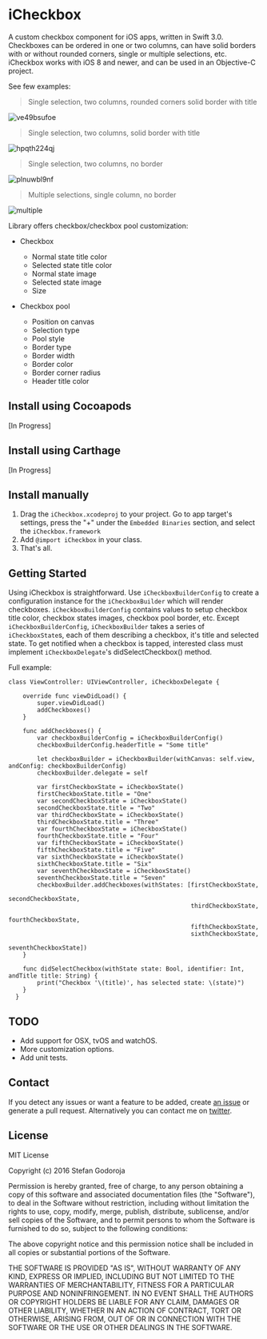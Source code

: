 iCheckbox
========

A custom checkbox component for iOS apps, written in Swift 3.0.
Checkboxes can be ordered in one or two columns, can have solid borders with or without rounded corners, single or multiple selections, etc. iCheckbox works with iOS 8 and newer, and can be used in an Objective-C project.

See few examples:
> Single selection, two columns, rounded corners solid border with title

![ve49bsufoe](https://cloud.githubusercontent.com/assets/2619031/19113388/ac35c482-8b09-11e6-8068-3a586e90f897.gif)

> Single selection, two columns, solid border with title

![hpqth224qj](https://cloud.githubusercontent.com/assets/2619031/19113390/ac36191e-8b09-11e6-9d2b-09bb31d15d83.gif)

> Single selection, two columns, no border

![plnuwbl9nf](https://cloud.githubusercontent.com/assets/2619031/19113389/ac35f39e-8b09-11e6-8236-e2e17206d2ba.gif)

> Multiple selections, single column, no border

![multiple](https://cloud.githubusercontent.com/assets/2619031/19113392/ac3ac22a-8b09-11e6-8c18-11d0ed38e43e.gif)

Library offers checkbox/checkbox pool customization:

- Checkbox

  - Normal state title color
  - Selected state title color
  - Normal state image
  - Selected state image
  - Size


- Checkbox pool
  - Position on canvas
  - Selection type
  - Pool style
  - Border type
  - Border width
  - Border color
  - Border corner radius
  - Header title color

Install using Cocoapods
------
[In Progress]

Install using Carthage
------
[In Progress]

Install manually
------

1. Drag the `iCheckbox.xcodeproj` to your project. Go to app target's settings, press the "+" under the `Embedded Binaries` section, and select the `iCheckbox.framework`
2. Add `@import iCheckbox` in your class.
3. That's all.

Getting Started
------
Using iCheckbox is straightforward. Use `iCheckboxBuilderConfig` to create a configuration instance for the `iCheckboxBuilder` which will render checkboxes. `iCheckboxBuilderConfig` contains values to setup checkbox title color, checkbox states images, checkbox pool border, etc. Except `iCheckboxBuilderConfig`, `iCheckboxBuilder` takes a series of `iCheckboxState`s, each of them describing a checkbox, it's title and selected state. To get notified when a checkbox is tapped, interested class must implement `iCheckboxDelegate`'s didSelectCheckbox() method.

Full example:

```
class ViewController: UIViewController, iCheckboxDelegate {

    override func viewDidLoad() {
        super.viewDidLoad()
        addCheckboxes()
    }

    func addCheckboxes() {
        var checkboxBuilderConfig = iCheckboxBuilderConfig()
        checkboxBuilderConfig.headerTitle = "Some title"

        let checkboxBuilder = iCheckboxBuilder(withCanvas: self.view, andConfig: checkboxBuilderConfig)
        checkboxBuilder.delegate = self

        var firstCheckboxState = iCheckboxState()
        firstCheckboxState.title = "One"
        var secondCheckboxState = iCheckboxState()
        secondCheckboxState.title = "Two"
        var thirdCheckboxState = iCheckboxState()
        thirdCheckboxState.title = "Three"
        var fourthCheckboxState = iCheckboxState()
        fourthCheckboxState.title = "Four"
        var fifthCheckboxState = iCheckboxState()
        fifthCheckboxState.title = "Five"
        var sixthCheckboxState = iCheckboxState()
        sixthCheckboxState.title = "Six"
        var seventhCheckboxState = iCheckboxState()
        seventhCheckboxState.title = "Seven"
        checkboxBuilder.addCheckboxes(withStates: [firstCheckboxState,
                                                   secondCheckboxState,
                                                   thirdCheckboxState,
                                                   fourthCheckboxState,
                                                   fifthCheckboxState,
                                                   sixthCheckboxState,
                                                   seventhCheckboxState])
    }

    func didSelectCheckbox(withState state: Bool, identifier: Int, andTitle title: String) {
        print("Checkbox '\(title)', has selected state: \(state)")
    }
  }
```

TODO
-----
* Add support for OSX, tvOS and watchOS.
* More customization options.
* Add unit tests.

Contact
------
If you detect any issues or want a feature to be added, create [an issue](https://github.com/mancunianetz/iCheckbox/issues) or generate a pull request.
Alternatively you can contact me on [twitter](https://twitter.com/mancunianetz).

License
------
MIT License

Copyright (c) 2016 Stefan Godoroja

Permission is hereby granted, free of charge, to any person obtaining a copy
of this software and associated documentation files (the "Software"), to deal
in the Software without restriction, including without limitation the rights
to use, copy, modify, merge, publish, distribute, sublicense, and/or sell
copies of the Software, and to permit persons to whom the Software is
furnished to do so, subject to the following conditions:

The above copyright notice and this permission notice shall be included in all
copies or substantial portions of the Software.

THE SOFTWARE IS PROVIDED "AS IS", WITHOUT WARRANTY OF ANY KIND, EXPRESS OR
IMPLIED, INCLUDING BUT NOT LIMITED TO THE WARRANTIES OF MERCHANTABILITY,
FITNESS FOR A PARTICULAR PURPOSE AND NONINFRINGEMENT. IN NO EVENT SHALL THE
AUTHORS OR COPYRIGHT HOLDERS BE LIABLE FOR ANY CLAIM, DAMAGES OR OTHER
LIABILITY, WHETHER IN AN ACTION OF CONTRACT, TORT OR OTHERWISE, ARISING FROM,
OUT OF OR IN CONNECTION WITH THE SOFTWARE OR THE USE OR OTHER DEALINGS IN THE
SOFTWARE.
